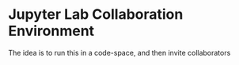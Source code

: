 
# Jupyter Lab Collaboration Environment

The idea is to run this in a code-space, and then invite collaborators
